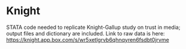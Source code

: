 # Knight
STATA code needed to replicate Knight-Gallup study on trust in media; output files and dictionary are included.
Link to raw data is here: https://knight.app.box.com/s/wr5xetlgrvb6qhnqyren6fsdbt0jrvme

